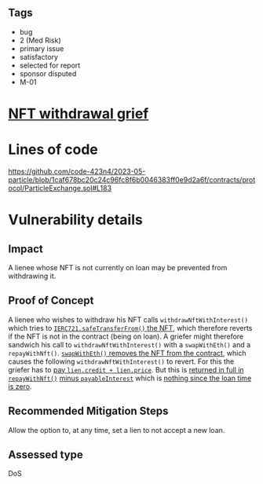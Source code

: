## Tags

- bug
- 2 (Med Risk)
- primary issue
- satisfactory
- selected for report
- sponsor disputed
- M-01

# [NFT withdrawal grief](https://github.com/code-423n4/2023-05-particle-findings/issues/44) 

# Lines of code

https://github.com/code-423n4/2023-05-particle/blob/1caf678bc20c24c96fc8f6b0046383ff0e9d2a6f/contracts/protocol/ParticleExchange.sol#L183


# Vulnerability details



## Impact
A lienee whose NFT is not currently on loan may be prevented from withdrawing it.

## Proof of Concept
A lienee who wishes to withdraw his NFT calls `withdrawNftWithInterest()` which tries to [`IERC721.safeTransferFrom()` the NFT](https://github.com/code-423n4/2023-05-particle/blob/1caf678bc20c24c96fc8f6b0046383ff0e9d2a6f/contracts/protocol/ParticleExchange.sol#L183), which therefore reverts if the NFT is not in the contract (being on loan).
A griefer might therefore sandwich his call to `withdrawNftWithInterest()` with a `swapWithEth()` and a `repayWithNft()`.
[`swapWithEth()` removes the NFT from the contract](https://github.com/code-423n4/2023-05-particle/blob/1caf678bc20c24c96fc8f6b0046383ff0e9d2a6f/contracts/protocol/ParticleExchange.sol#L460), which causes the following `withdrawNftWithInterest()` to revert. For this the griefer has to [pay `lien.credit + lien.price`](https://github.com/code-423n4/2023-05-particle/blob/1caf678bc20c24c96fc8f6b0046383ff0e9d2a6f/contracts/protocol/ParticleExchange.sol#L440). But this is [returned in full in `repayWithNft()`](https://github.com/code-423n4/2023-05-particle/blob/1caf678bc20c24c96fc8f6b0046383ff0e9d2a6f/contracts/protocol/ParticleExchange.sol#L509-L512) [minus `payableInterest`](https://github.com/code-423n4/2023-05-particle/blob/1caf678bc20c24c96fc8f6b0046383ff0e9d2a6f/contracts/protocol/ParticleExchange.sol#L502) which is [nothing since the loan time is zero](https://github.com/code-423n4/2023-05-particle/blob/1caf678bc20c24c96fc8f6b0046383ff0e9d2a6f/contracts/libraries/math/MathUtils.sol#L24-L25).

## Recommended Mitigation Steps
Allow the option to, at any time, set a lien to not accept a new loan.


## Assessed type

DoS